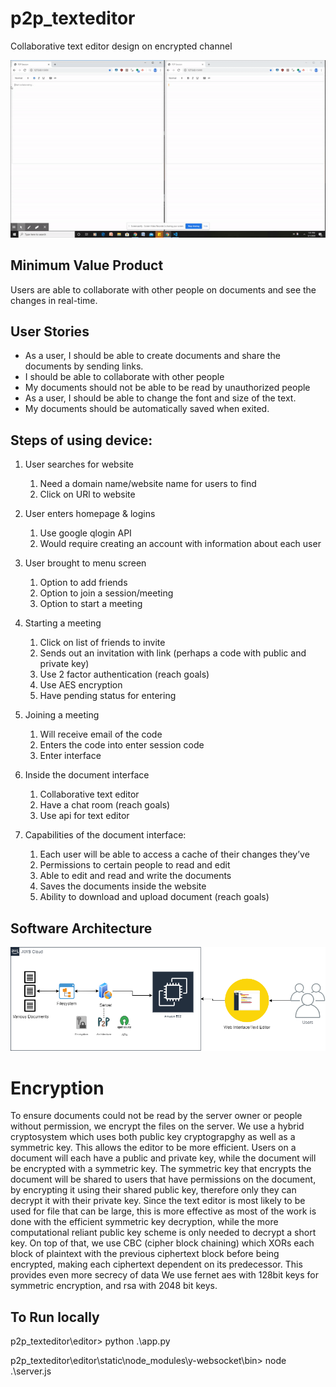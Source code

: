 # p2p_texteditor
Collaborative text editor design on encrypted channel

<p align="center">
  <img src = "demo/p2p.gif">
</p>

## Minimum Value Product
Users are able to collaborate with other people on documents and see the changes in real-time.

## User Stories
* As a user, I should be able to create documents and share the documents by sending links.
* I should be able to collaborate with other people 
* My documents should not be able to be read by unauthorized people
* As a user, I should be able to change the font and size of the text.
* My documents should be automatically saved when exited.

## Steps of using device:

1. User searches for website
   1. Need a domain name/website name for users to find
   1. Click on URl to website
1. User enters homepage & logins 
   1. Use google qlogin API
   1. Would require creating an account with information about each user
1. User brought to menu screen 
   1. Option to add friends
   1. Option to join a session/meeting
   1. Option to start a meeting
1. Starting a meeting
   1. Click on list of friends to invite
   1. Sends out an invitation with link (perhaps a code with public and private key)
   1. Use 2 factor authentication (reach goals)
   1. Use AES encryption
   1. Have pending status for entering
1. Joining a meeting
   1. Will receive email of the code
   1. Enters the code into enter session code
   1. Enter interface
1. Inside the document interface
   1. Collaborative text editor
   1. Have a chat room (reach goals)
   1. Use api for text editor

1. Capabilities of the document interface:
   1. Each user will be able to access a cache of their changes they’ve
   1. Permissions to certain people to read and edit 
   1. Able to edit and read and write the documents
   1. Saves the documents inside the website
   1. Ability to download and upload document (reach goals)
   
 ## Software Architecture
 <img src = "images/Initial P2P System Architecture.png">
 
  # Encryption
  To ensure documents could not be read by the server owner or people without permission, we encrypt the files on the server.
  We use a hybrid cryptosystem which uses both public key cryptograpghy as well as a symmetric key. This allows the editor to be more efficient. Users on a document will each have a public and private key, while the document will be encrypted with a symmetric key. The symmetric key that encrypts the document will be shared to users that have permissions on the document, by encrypting it using their shared public key, therefore only they can decrypt it with their private key. Since the text editor is most likely to be used for file that can be large, this is more effective as most of the work is done with the efficient symmetric key decryption, while the more computational reliant public key scheme is only needed to decrypt a short key. On top of that, we use CBC (cipher block chaining) which XORs each block of plaintext with the previous ciphertext block before being encrypted, making each ciphertext dependent on its predecessor. This provides even more secrecy of data 
  We use fernet aes with 128bit keys for symmetric encryption, and rsa with 2048 bit keys. 
  
## To Run locally

p2p_texteditor\editor> python .\app.py

p2p_texteditor\editor\static\node_modules\y-websocket\bin> node .\server.js
